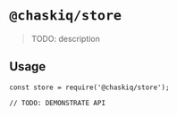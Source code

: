 # `@chaskiq/store`

> TODO: description

## Usage

```
const store = require('@chaskiq/store');

// TODO: DEMONSTRATE API
```

